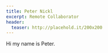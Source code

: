 ```yaml
---
title: Peter Nickl
excerpt: Remote Collaborator
header:
  teaser: http://placehold.it/200x200
---
```


Hi my name is Peter.
